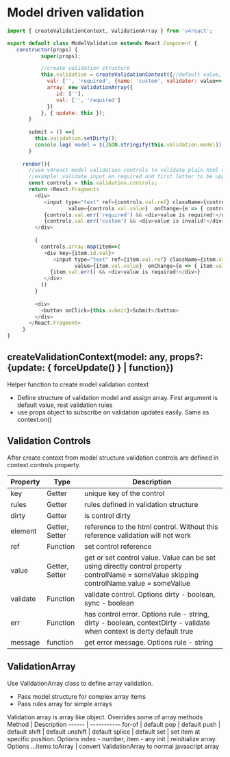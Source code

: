 # Model driven validation

```javascript
import { createValidationContext, ValidationArray } from 'v4react';

export default class ModelValidation extends React.Component {
   constructor(props) {
           super(props);

           //create validation structure
           this.validation = createValidationContext({//default value, validation rules
             val: ['', 'required', {name: 'custom', validator: value=>!value || value[0] === value[0].toUpperCase()}], 
             array: new ValidationArray({
                id: [''],
                val: ['', 'required']
             })
           }, { update: this });
       }
       
       submit = () =>{
         this.validation.setDirty();
         console.log(`model = ${JSON.stringify(this.validation.model)}, isValid = ${this.validation.isValid()}`);
       }
       
     render(){
       //use v4react model validation controls to validate plain html components.
       //example: validate input on required and first letter to be uppercase.
       const controls = this.validation.controls;
       return <React.Fragment>
         <div>
            <input type="text" ref={controls.val.ref} className={controls.val.err()? 'is-invalid' : ''}
                    value={controls.val.value}  onChange={e => { controls.val = e.target.value; }} />
            {controls.val.err('required') && <div>value is required!</div>}
            {controls.val.err('custom') && <div>value is invalid!</div>}
         </div>
         
         {
           controls.array.map(item=>(
            <div key={item.id.val}>
               <input type="text" ref={item.val.ref} className={item.val.err()? 'is-invalid' : ''}
                      value={item.val.value}  onChange={e => { item.val = e.target.value; }} />
              {item.val.err() && <div>value is required!</div>}
            </div>
           ))
         }
         
         <div>
           <button onClick={this.submit}>Submit</button>
         </div>
       </React.Fragment>
     }
}
```



## createValidationContext(model: any, props?: {update: { forceUpdate() } | function})
Helper function to create model validation context
  * Define structure of validation model and assign array. First argument is default value, rest validation rules
  * use props object to subscribe on validation updates easily. Same as context.on()

## Validation Controls
After create context from model structure validation controls are defined in context.controls property. 

Property | Type | Description
-------- | ---- | -----------
key | Getter | unique key of the control
rules | Getter | rules defined in validation structure
dirty | Getter | is control dirty
element | Getter, Setter | reference to the html control. Without this reference validation will not work
ref | Function | set control reference
value | Getter, Setter | get or set control value. Value can be set using directly control property controlName = someValue skipping controlName.value = someValiue
validate | Function | validate control. Options dirty - boolean, sync - boolean
err | Function | has control error. Options rule - string, dirty - boolean, contextDirty - validate when context is derty default true
message | function | get error message. Options rule - string

## ValidationArray
Use ValidationArray class to define array validation.
   * Pass model structure for complex array items
   * Pass rules array for simple arrays
   
Validation array is array like object. Overrides some of array methods
Method | Description
------ | -----------
for-of | default
pop | default
push | default
shift | default
unshift | default
splice | default
set | set item at specific position. Options index - number, item - any
init | reinitialize array. Options ...items
toArray | convert ValidationArray to normal javascript array

